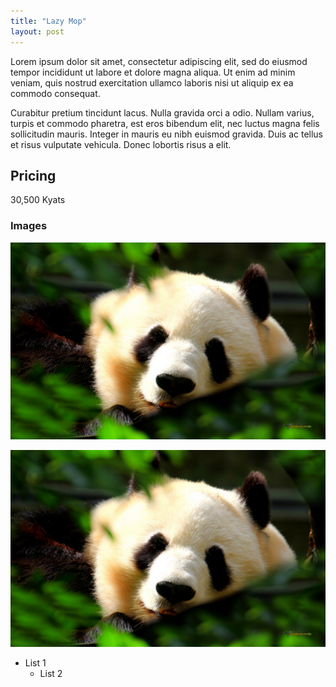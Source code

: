 ```yaml
---
title: "Lazy Mop"
layout: post
---
```


Lorem ipsum dolor sit amet, consectetur adipiscing elit, sed do eiusmod tempor incididunt ut labore et dolore magna aliqua. Ut enim ad minim veniam, quis nostrud exercitation ullamco laboris nisi ut aliquip ex ea commodo consequat.

Curabitur pretium tincidunt lacus. Nulla gravida orci a odio. Nullam varius, turpis et commodo pharetra, est eros bibendum elit, nec luctus magna felis sollicitudin mauris. Integer in mauris eu nibh euismod gravida. Duis ac tellus et risus vulputate vehicula. Donec lobortis risus a elit.

## Pricing

30,500 Kyats

### Images

![Panda](https://raw.githubusercontent.com/selfiee-ygn/selfiee-ygn.github.io/master/assets/images/panda.jpg)

![Panda](https://raw.githubusercontent.com/selfiee-ygn/selfiee-ygn.github.io/master/assets/images/panda.jpg)


* List 1
    * List 2